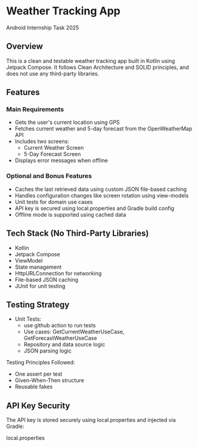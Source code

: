 # Weather Tracking App  
Android Internship Task 2025

## Overview
This is a clean and testable weather tracking app built in Kotlin using Jetpack Compose. It follows Clean Architecture and SOLID principles, and does not use any third-party libraries.

## Features

### Main Requirements
- Gets the user's current location using GPS
- Fetches current weather and 5-day forecast from the OpenWeatherMap API
- Includes two screens:
  - Current Weather Screen
  - 5-Day Forecast Screen
- Displays error messages when offline

### Optional and Bonus Features
- Caches the last retrieved data using custom JSON file-based caching
- Handles configuration changes like screen rotation using view-models
- Unit tests for domain use cases
- API key is secured using local.properties and Gradle build config
- Offline mode is supported using cached data

## Tech Stack (No Third-Party Libraries)
- Kotlin
- Jetpack Compose
- ViewModel
- State management
- HttpURLConnection for networking
- File-based JSON caching
- JUnit for unit testing

## Testing Strategy

- Unit Tests:
  - use github action to run tests
  - Use cases: GetCurrentWeatherUseCase, GetForecastWeatherUseCase
  - Repository and data source logic
  - JSON parsing logic

Testing Principles Followed:
- One assert per test
- Given-When-Then structure
- Reusable fakes

## API Key Security

The API key is stored securely using local.properties and injected via Gradle:

local.properties
